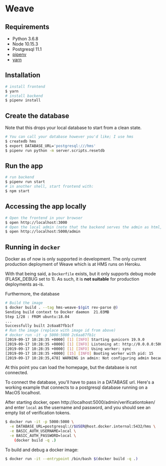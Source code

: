 # Weave

## Requirements

- Python 3.6.8
- Node 10.15.3
- Postgresql 11.1
- [pipenv](https://github.com/pypa/pipenv#installation)
- [yarn](https://yarnpkg.com/en/docs/install)

## Installation

```sh
# install frontend
$ yarn
# install backend
$ pipenv install
```

## Create the database

Note that this drops your local database to start from a clean state.

```sh
# You can call your database however you'd like; I use hms
$ createdb hms
$ export DATABASE_URL='postgresql:///hms'
$ pipenv run python -m server.scripts.resetdb
```

## Run the app

```sh
# run backend
$ pipenv run start
# in another shell, start frontend with:
$ npm start
```

## Accessing the app locally

```sh
# Open the frontend in your browser
$ open http://localhost:3000
# Open the local admin (note that the backend serves the admin as html, rather than the frontend serving it)
$ open http://localhost:5000/admin
```

## Running in `docker`

Docker as of now is only supported in development.
The only current production deployment of Weave which is at HMS runs on Heroku.

With that being said, a `Dockerfile` exists, but it only supports debug mode (FLASK_DEBUG set to 1).
As such, it is **not suitable** for production deployments as-is.

Furthermore, the database

```sh
# Build the image
$ docker build . --tag hms-weave-$(git rev-parse @)
Sending build context to Docker daemon  21.03MB
Step 1/28 : FROM ubuntu:18.04
...
Successfully built 2c6aa87fb1cf
# Run the image (replace with image id from above)
# docker run -it -p 5000:5000 2c6aa87fb1c
[2019-09-17 10:28:35 +0000] [1] [INFO] Starting gunicorn 19.9.0
[2019-09-17 10:28:35 +0000] [1] [INFO] Listening at: http://0.0.0.0:5000 (1)
[2019-09-17 10:28:35 +0000] [1] [INFO] Using worker: sync
[2019-09-17 10:28:35 +0000] [15] [INFO] Booting worker with pid: 15
[2019-09-17 10:28:35,478] WARNING in admin: Not configuring admin because BASIC_AUTH_USERNAME and BASIC_AUTH_PASSWORD are not set.
```

At this point you can load the homepage, but the database is not connected.

To connect the database, you'll have to pass in a DATABASE url. Here's a working example
that connects to a postgresql database running on a MacOS localhost.

After starting docker, open http://localhost:5000/admin/verificationtoken/ and enter `local`
as the username and password, and you should see an empty list of verification tokens.

```sh
$ docker run -it -p 5000:5000 \
  -e DATABASE_URL=postgresql://$USER@host.docker.internal:5432/hms \
  -e BASIC_AUTH_USERNAME=local \
  -e BASIC_AUTH_PASSWORD=local \
    (docker build -q .)
```

To build and debug a docker image:

```sh
$ docker run -it --entrypoint /bin/bash $(docker build -q .)
```
